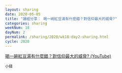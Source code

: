 ```yaml
---
layout: sharing
date: 2020-05-05
title: "讀經分享： 喝一碗紅豆湯有什麼錯？對信仰最大的威脅?"
categories: sharing
weekNum: 18
dayNum: 2
permalink: /sharing/2020/wk18-day2-sharing.html
cycle: 2020
---
```


[喝一碗紅豆湯有什麼錯？對信仰最大的威脅? (YouTube)](https://youtu.be/e4P4omo3-lg)

`小錢`
